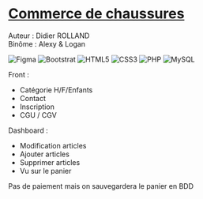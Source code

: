 # [Commerce de chaussures](./profile/Doc/shoes.pdf)
Auteur : Didier ROLLAND <br>
Binôme : Alexy & Logan

![Figma](https://img.shields.io/badge/figma-%23F24E1E.svg?style=for-the-badge&logo=figma&logoColor=white) ![Bootstrat](https://img.shields.io/badge/bootstrap-%23563D7C.svg?style=for-the-badge&logo=bootstrap&logoColor=white) ![HTML5](https://img.shields.io/badge/html5-%23E34F26.svg?style=for-the-badge&logo=html5&logoColor=white) ![CSS3](https://img.shields.io/badge/css3-%231572B6.svg?style=for-the-badge&logo=css3&logoColor=white) ![PHP](https://img.shields.io/badge/php-%23777BB4.svg?style=for-the-badge&logo=php&logoColor=white) ![MySQL](https://img.shields.io/badge/mysql-%2300f.svg?style=for-the-badge&logo=mysql&logoColor=white)

Front : 
* Catégorie H/F/Enfants
* Contact
* Inscription
* CGU / CGV

Dashboard :
* Modification articles
* Ajouter articles
* Supprimer articles
* Vu sur le panier

Pas de paiement mais on sauvegardera le panier en BDD


